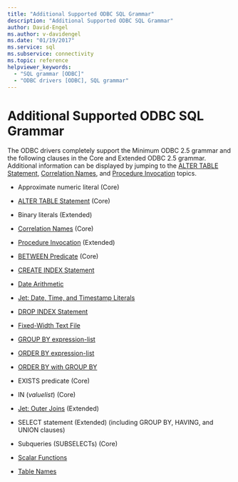 ```yaml
---
title: "Additional Supported ODBC SQL Grammar"
description: "Additional Supported ODBC SQL Grammar"
author: David-Engel
ms.author: v-davidengel
ms.date: "01/19/2017"
ms.service: sql
ms.subservice: connectivity
ms.topic: reference
helpviewer_keywords:
  - "SQL grammar [ODBC]"
  - "ODBC drivers [ODBC], SQL grammar"
---
```

# Additional Supported ODBC SQL Grammar
The ODBC drivers completely support the Minimum ODBC 2.5 grammar and the following clauses in the Core and Extended ODBC 2.5 grammar. Additional information can be displayed by jumping to the [ALTER TABLE Statement](../../odbc/microsoft/alter-table-statement.md), [Correlation Names](../../odbc/microsoft/correlation-names.md), and [Procedure Invocation](../../odbc/microsoft/procedure-invocation.md) topics.  
  
-   Approximate numeric literal (Core)  
  
-   [ALTER TABLE Statement](../../odbc/microsoft/alter-table-statement.md) (Core)  
  
-   Binary literals (Extended)  
  
-   [Correlation Names](../../odbc/microsoft/correlation-names.md) (Core)  
  
-   [Procedure Invocation](../../odbc/microsoft/procedure-invocation.md) (Extended)  
  
-   [BETWEEN Predicate](../../odbc/microsoft/between-predicate.md) (Core)  
  
-   [CREATE INDEX Statement](../../odbc/microsoft/create-index-statement.md)  
  
-   [Date Arithmetic](../../odbc/microsoft/date-arithmetic.md)  
  
-   [Jet: Date, Time, and Timestamp Literals](../../odbc/microsoft/jet-date-time-and-timestamp-literals.md)  
  
-   [DROP INDEX Statement](../../odbc/microsoft/drop-index-statement.md)  
  
-   [Fixed-Width Text File](../../odbc/microsoft/fixed-width-text-file.md)  
  
-   [GROUP BY expression-list](../../odbc/microsoft/group-by-expression-list.md)  
  
-   [ORDER BY expression-list](../../odbc/microsoft/order-by-expression-list.md)  
  
-   [ORDER BY with GROUP BY](../../odbc/microsoft/order-by-with-group-by.md)  
  
-   EXISTS predicate (Core)  
  
-   IN (*valuelist*) (Core)  
  
-   [Jet: Outer Joins](../../odbc/microsoft/jet-outer-joins.md) (Extended)  
  
-   SELECT statement (Extended) (including GROUP BY, HAVING, and UNION clauses)  
  
-   Subqueries (SUBSELECTs) (Core)  
  
-   [Scalar Functions](../../odbc/microsoft/scalar-functions.md)  
  
-   [Table Names](../../odbc/microsoft/table-names.md)
